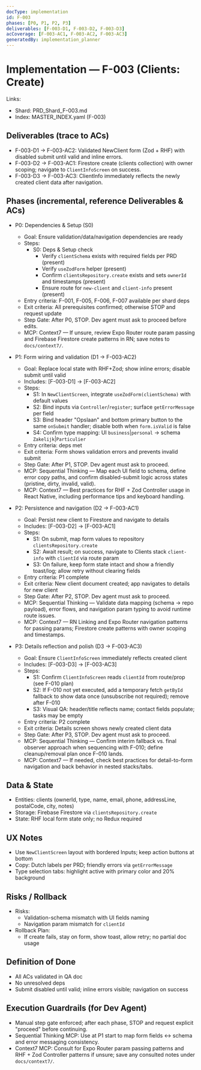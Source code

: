 ```yaml
---
docType: implementation
id: F-003
phases: [P0, P1, P2, P3]
deliverables: [F-003-D1, F-003-D2, F-003-D3]
acCoverage: [F-003-AC1, F-003-AC2, F-003-AC3]
generatedBy: implementation_planner
---
```


# Implementation — F-003 (Clients: Create)

Links:
- Shard: PRD_Shard_F-003.md
- Index: MASTER_INDEX.yaml (F-003)

## Deliverables (trace to ACs)
- F-003-D1 → F-003-AC2: Validated NewClient form (Zod + RHF) with disabled submit until valid and inline errors.
- F-003-D2 → F-003-AC1: Firestore create (clients collection) with owner scoping; navigate to `ClientInfoScreen` on success.
- F-003-D3 → F-003-AC3: ClientInfo immediately reflects the newly created client data after navigation.

## Phases (incremental, reference Deliverables & ACs)
- P0: Dependencies & Setup (S0)
  - Goal: Ensure validation/data/navigation dependencies are ready
  - Steps:
    - S0: Deps & Setup check
      - Verify `clientSchema` exists with required fields per PRD (present)
      - Verify `useZodForm` helper (present)
      - Confirm `clientsRepository.create` exists and sets `ownerId` and timestamps (present)
      - Ensure route for `new-client` and `client-info` present (present)
  - Entry criteria: F-001, F-005, F-006, F-007 available per shard deps
  - Exit criteria: All prerequisites confirmed; otherwise STOP and request update
  - Step Gate: After P0, STOP. Dev agent must ask to proceed before edits.
  - MCP: Context7 — If unsure, review Expo Router route param passing and Firebase Firestore create patterns in RN; save notes to `docs/context7/`.

- P1: Form wiring and validation (D1 → F-003-AC2)
  - Goal: Replace local state with RHF+Zod; show inline errors; disable submit until valid
  - Includes: [F-003-D1] → [F-003-AC2]
  - Steps:
    - S1: In `NewClientScreen`, integrate `useZodForm(clientSchema)` with default values
    - S2: Bind inputs via `Controller`/`register`; surface `getErrorMessage` per field
    - S3: Bind header "Opslaan" and bottom primary button to the same `onSubmit` handler; disable both when `form.isValid` is false
    - S4: Confirm type mapping: UI `business`|`personal` → schema `Zakelijk`|`Particulier`
  - Entry criteria: deps met
  - Exit criteria: Form shows validation errors and prevents invalid submit
  - Step Gate: After P1, STOP. Dev agent must ask to proceed.
  - MCP: Sequential Thinking — Map each UI field to schema, define error copy paths, and confirm disabled-submit logic across states (pristine, dirty, invalid, valid).
  - MCP: Context7 — Best practices for RHF + Zod Controller usage in React Native, including performance tips and keyboard handling.

- P2: Persistence and navigation (D2 → F-003-AC1)
  - Goal: Persist new client to Firestore and navigate to details
  - Includes: [F-003-D2] → [F-003-AC1]
  - Steps:
    - S1: On submit, map form values to repository `clientsRepository.create`
    - S2: Await result; on success, navigate to Clients stack `client-info` with `clientId` via route param
    - S3: On failure, keep form state intact and show a friendly toast/log; allow retry without clearing fields
  - Entry criteria: P1 complete
  - Exit criteria: New client document created; app navigates to details for new client
  - Step Gate: After P2, STOP. Dev agent must ask to proceed.
  - MCP: Sequential Thinking — Validate data mapping (schema → repo payload), error flows, and navigation param typing to avoid runtime route issues.
  - MCP: Context7 — RN Linking and Expo Router navigation patterns for passing params; Firestore create patterns with owner scoping and timestamps.

- P3: Details reflection and polish (D3 → F-003-AC3)
  - Goal: Ensure `ClientInfoScreen` immediately reflects created client
  - Includes: [F-003-D3] → [F-003-AC3]
  - Steps:
    - S1: Confirm `ClientInfoScreen` reads `clientId` from route/prop (see F-010 plan)
    - S2: If F-010 not yet executed, add a temporary fetch `getById` fallback to show data once (unsubscribe not required); remove after F-010
    - S3: Visual QA: header/title reflects name; contact fields populate; tasks may be empty
  - Entry criteria: P2 complete
  - Exit criteria: Details screen shows newly created client data
  - Step Gate: After P3, STOP. Dev agent must ask to proceed.
  - MCP: Sequential Thinking — Confirm interim fallback vs. final observer approach when sequencing with F-010; define cleanup/removal plan once F-010 lands.
  - MCP: Context7 — If needed, check best practices for detail-to-form navigation and back behavior in nested stacks/tabs.

## Data & State
- Entities: clients (ownerId, type, name, email, phone, addressLine, postalCode, city, notes)
- Storage: Firebase Firestore via `clientsRepository.create`
- State: RHF local form state only; no Redux required

## UX Notes
- Use `NewClientScreen` layout with bordered Inputs; keep action buttons at bottom
- Copy: Dutch labels per PRD; friendly errors via `getErrorMessage`
- Type selection tabs: highlight active with primary color and 20% background

## Risks / Rollback
- Risks:
  - Validation-schema mismatch with UI fields naming
  - Navigation param mismatch for `clientId`
- Rollback Plan:
  - If create fails, stay on form, show toast, allow retry; no partial doc usage

## Definition of Done
- All ACs validated in QA doc
- No unresolved deps
- Submit disabled until valid; inline errors visible; navigation on success

## Execution Guardrails (for Dev Agent)
- Manual step gate enforced; after each phase, STOP and request explicit "proceed" before continuing.
- Sequential Thinking MCP: Use at P1 start to map form fields ↔ schema and error messaging consistency.
- Context7 MCP: Consult for Expo Router param passing patterns and RHF + Zod Controller patterns if unsure; save any consulted notes under `docs/context7/`.


